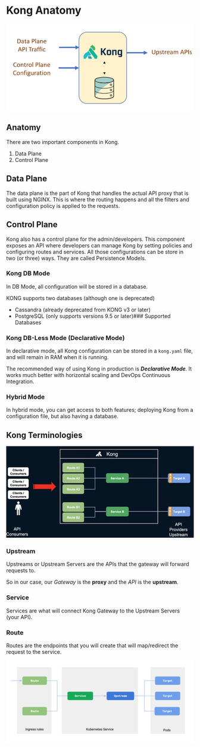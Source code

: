 # Kong Anatomy

<img src="./images/anatomy-of-kong.png"/>

## Anatomy

There are two important components in Kong.

1. Data Plane
2. Control Plane

## Data Plane

The data plane is the part of Kong that handles the actual API proxy that is built using NGINX. This is where the routing happens and all the filters and configuration policy is applied to the requests.

## Control Plane

Kong also has a control plane for the admin/developers. This component exposes an API where developers can manage Kong by setting policies and configuring routes and services. All those configurations can be store in two (or three) ways. They are called Persistence Models.

### Kong DB Mode

In DB Mode, all configuration will be stored in a database.

KONG supports two databases (although one is deprecated)

- Cassandra (already deprecated from KONG v3 or later)
- PostgreSQL (only supports versions 9.5 or later)### Supported Databases

### Kong DB-Less Mode (Declarative Mode)

In declarative mode, all Kong configuration can be stored in a `kong.yaml` file, and will remain in RAM when it is running.

The recommended way of using Kong in production is **_Declarative Mode_**. It works much better with horizontal scaling and DevOps Continuous Integration.

### Hybrid Mode

In hybrid mode, you can get access to both features; deploying Kong from a configuration file, but also having a database.

## Kong Terminologies

<img src="./images/kong-terminologies.jpeg"/>

### Upstream

Upstreams or Upstream Servers are the APIs that the gateway will forward requests to.

So in our case, our _Gateway_ is the **proxy** and the _API_ is the **upstream**.

### Service

Services are what will connect Kong Gateway to the Upstream Servers (your API).

### Route

Routes are the endpoints that you will create that will map/redirect the request to the service.

<img src="./images/kong-upstream.png"/>
